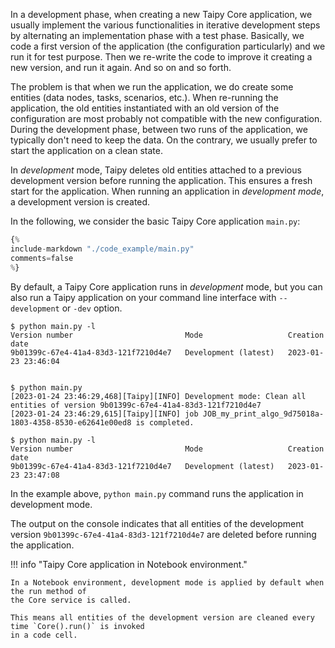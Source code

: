 In a development phase, when creating a new Taipy Core application, we usually implement
the various functionalities in iterative development steps by alternating an implementation
phase with a test phase.
Basically, we code a first version of the application (the configuration particularly) and we
run it for test purpose. Then we re-write the code to improve it creating a new version, and
run it again. And so on and so forth.

The problem is that when we run the application, we do create some entities (data nodes,
tasks, scenarios, etc.). When re-running the application, the old entities instantiated with
an old version of the configuration are most probably not compatible with the new configuration.
During the development phase, between two runs of the application, we typically don't need
to keep the data. On the contrary, we usually prefer to start the application on a clean state.


In _development_ mode, Taipy deletes old entities attached to a previous development version
before running the application. This ensures a fresh start for the application. When running
an application in _development mode_, a development version is created.

In the following, we consider the basic Taipy Core application `main.py`:

```python
{%
include-markdown "./code_example/main.py"
comments=false
%}
```

By default, a Taipy Core application runs in _development_ mode, but you can also run a
Taipy application on your command line interface with `--development` or `-dev` option.

```console
$ python main.py -l
Version number                         Mode                   Creation date
9b01399c-67e4-41a4-83d3-121f7210d4e7   Development (latest)   2023-01-23 23:46:04


$ python main.py
[2023-01-24 23:46:29,468][Taipy][INFO] Development mode: Clean all entities of version 9b01399c-67e4-41a4-83d3-121f7210d4e7
[2023-01-24 23:46:29,615][Taipy][INFO] job JOB_my_print_algo_9d75018a-1803-4358-8530-e62641e00ed8 is completed.

$ python main.py -l
Version number                         Mode                   Creation date
9b01399c-67e4-41a4-83d3-121f7210d4e7   Development (latest)   2023-01-23 23:47:08
```

In the example above, `python main.py` command runs the application in development mode.

The output on the console indicates that all entities of the development version
`9b01399c-67e4-41a4-83d3-121f7210d4e7` are deleted before running the application.

!!! info "Taipy Core application in Notebook environment."

    In a Notebook environment, development mode is applied by default when the run method of
    the Core service is called.

    This means all entities of the development version are cleaned every time `Core().run()` is invoked
    in a code cell.
